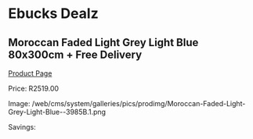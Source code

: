 
# Ebucks Dealz
## Moroccan Faded Light Grey Light Blue 80x300cm + Free Delivery
[Product Page](https://www.ebucks.com/web/shop/productSelected.do?prodId=1210553283&catId=1209942441)

Price: R2519.00

Image: /web/cms/system/galleries/pics/prodimg/Moroccan-Faded-Light-Grey-Light-Blue--3985B.1.png

Savings: 


	
